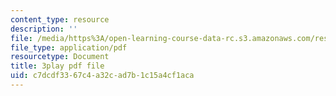 ```yaml
---
content_type: resource
description: ''
file: /media/https%3A/open-learning-course-data-rc.s3.amazonaws.com/res-10-s95-physics-of-covid-19-transmission-fall-2020/c7dcdf3367c4a32cad7b1c15a4cf1aca_t4P_zSJbods.pdf
file_type: application/pdf
resourcetype: Document
title: 3play pdf file
uid: c7dcdf33-67c4-a32c-ad7b-1c15a4cf1aca
---
```

